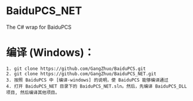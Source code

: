 # BaiduPCS_NET
The C# wrap for BaiduPCS

# 编译 (Windows)：
    1. git clone https://github.com/GangZhuo/BaiduPCS.git
    2. git clone https://github.com/GangZhuo/BaiduPCS_NET.git
    3. 按照 BaiduPCS 中 [编译-windows] 的说明，使 BaiduPCS 能够编译通过
    4. 打开 BaiduPCS_NET 目录下的 BaiduPCS_NET.sln。然后，先编译 BaiduPCS_DLL 项目, 然后编译其他项目。


[编译-windows]:   https://github.com/GangZhuo/BaiduPCS/blob/master/README.md#编译-windows
